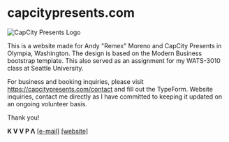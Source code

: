 # capcitypresents.com

![CapCity Presents Logo][logo]

This is a website made for Andy "Remex" Moreno and CapCity Presents in Olympia, Washington. The design is based on the Modern Business bootstrap template. This also served as an assignment for my WATS-3010 class at Seattle University.

For business and booking inquiries, please visit https://capcitypresents.com/contact and fill out the TypeForm. Website inquiries, contact me directly as I have committed to keeping it updated on an ongoing volunteer basis.

Thank you!

**K V V P Λ** [[e-mail]](mailto:hi@kvvpa.com) [[website]](https://kvvpa.com)

[logo]: https://capcitypresents.com/logo/opt-320/logo-txt-blk-whttext.png
